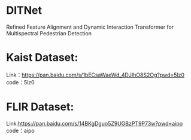 # DITNet
Refined Feature Alignment and Dynamic Interaction Transformer for Multispectral Pedestrian Detection


# Kaist Dataset:
Link：https://pan.baidu.com/s/1bECsaWaeWd_4DJIhO8S2Og?pwd=5lz0 code：5lz0
# FLIR Dataset:
Link:https://pan.baidu.com/s/14BKgDguo5Z9UGBzPT9P73w?pwd=aipo code：aipo





